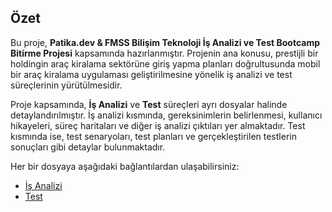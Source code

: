 ## Özet

Bu proje, **Patika.dev & FMSS Bilişim Teknoloji İş Analizi ve Test Bootcamp Bitirme Projesi** kapsamında hazırlanmıştır. Projenin ana konusu, prestijli bir holdingin araç kiralama sektörüne giriş yapma planları doğrultusunda mobil bir araç kiralama uygulaması geliştirilmesine yönelik iş analizi ve test süreçlerinin yürütülmesidir.

Proje kapsamında, **İş Analizi** ve **Test** süreçleri ayrı dosyalar halinde detaylandırılmıştır. İş analizi kısmında, gereksinimlerin belirlenmesi, kullanıcı hikayeleri, süreç haritaları ve diğer iş analizi çıktıları yer almaktadır. Test kısmında ise, test senaryoları, test planları ve gerçekleştirilen testlerin sonuçları gibi detaylar bulunmaktadır.

Her bir dosyaya aşağıdaki bağlantılardan ulaşabilirsiniz:

- [İş Analizi](İŞ%20ANALİZİ/README.md)
- [Test](TEST/README.md)
